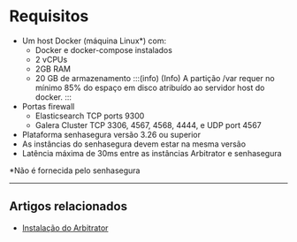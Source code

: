 # Requisitos

- Um host Docker (máquina Linux*) com:
    - Docker e docker-compose instalados
    - 2 vCPUs
    - 2GB RAM
    - 20 GB de armazenamento
:::(info) (Info)
A partição /var requer no mínimo 85% do espaço em disco atribuído ao servidor host do docker.
:::
- Portas firewall
    - Elasticsearch TCP ports 9300
    - Galera Cluster TCP 3306, 4567, 4568, 4444, e UDP port 4567
- Plataforma senhasegura versão 3.26 ou superior
- As instâncias do senhasegura devem estar na mesma versão
- Latência máxima de 30ms entre as instâncias Arbitrator e senhasegura

*Não é fornecida pelo senhasegura

---

## Artigos relacionados

- [Instalação do Arbitrator](/v3-32/docs/pt/arbitrator-installation)